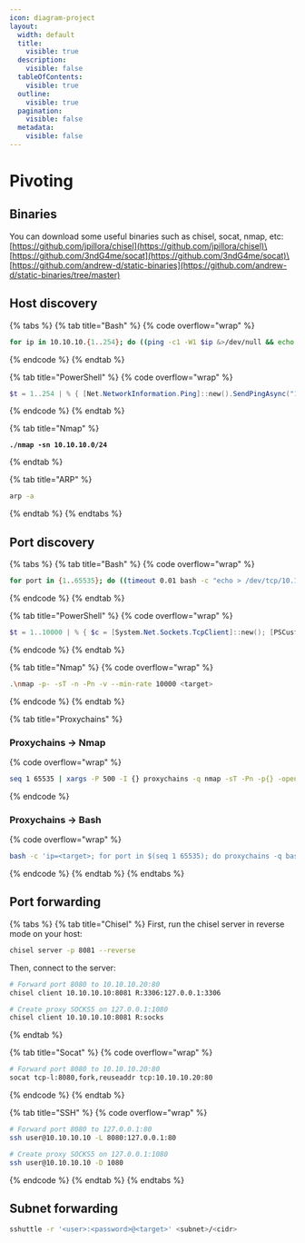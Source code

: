 ```yaml
---
icon: diagram-project
layout:
  width: default
  title:
    visible: true
  description:
    visible: false
  tableOfContents:
    visible: true
  outline:
    visible: true
  pagination:
    visible: false
  metadata:
    visible: false
---
```


# Pivoting

## Binaries

You can download some useful binaries such as chisel, socat, nmap, etc:\
[https://github.com/jpillora/chisel](https://github.com/jpillora/chisel)\
[https://github.com/3ndG4me/socat](https://github.com/3ndG4me/socat)\
[https://github.com/andrew-d/static-binaries](https://github.com/andrew-d/static-binaries/tree/master)

## Host discovery

{% tabs %}
{% tab title="Bash" %}
{% code overflow="wrap" %}
```sh
for ip in 10.10.10.{1..254}; do ((ping -c1 -W1 $ip &>/dev/null && echo $ip)&) done; wait
```
{% endcode %}
{% endtab %}

{% tab title="PowerShell" %}
{% code overflow="wrap" %}
```powershell
$t = 1..254 | % { [Net.NetworkInformation.Ping]::new().SendPingAsync("10.10.10.$_", 100) }; [Threading.Tasks.Task]::WaitAll($t); $t.Result.Where{$_.Status -eq "Success"}.Address.IPAddressToString
```
{% endcode %}
{% endtab %}

{% tab title="Nmap" %}
<pre class="language-sh" data-overflow="wrap"><code class="lang-sh"><strong>./nmap -sn 10.10.10.0/24
</strong></code></pre>
{% endtab %}

{% tab title="ARP" %}
```sh
arp -a
```
{% endtab %}
{% endtabs %}

## Port discovery

{% tabs %}
{% tab title="Bash" %}
{% code overflow="wrap" %}
```sh
for port in {1..65535}; do ((timeout 0.01 bash -c "echo > /dev/tcp/10.10.10.10/$port" 2>/dev/null && echo -e "$port\033[K")&); (( port % 500 == 0 )) && wait && echo -ne "$port/65535\r"; done; wait
```
{% endcode %}
{% endtab %}

{% tab title="PowerShell" %}
{% code overflow="wrap" %}
```powershell
$t = 1..10000 | % { $c = [System.Net.Sockets.TcpClient]::new(); [PSCustomObject]@{Port=$_; Task=$c.ConnectAsync($ip, $_); Client=$c }}; $null = [Threading.Tasks.Task]::WaitAll($t.Task, 100); $t | ? {$_.Task.IsCompleted -and $_.Client.Connected} | % {$_.Port; $_.Client.Dispose()}
```
{% endcode %}
{% endtab %}

{% tab title="Nmap" %}
{% code overflow="wrap" %}
```sh
.\nmap -p- -sT -n -Pn -v --min-rate 10000 <target>
```
{% endcode %}
{% endtab %}

{% tab title="Proxychains" %}
### Proxychains -> Nmap

{% code overflow="wrap" %}
```sh
seq 1 65535 | xargs -P 500 -I {} proxychains -q nmap -sT -Pn -p{} -open --min-rate 5000 -n -vvv <target> 2>&1 | grep -Po '\d+(?=/tcp open)'
```
{% endcode %}

### Proxychains -> Bash

{% code overflow="wrap" %}
```sh
bash -c 'ip=<target>; for port in $(seq 1 65535); do proxychains -q bash -c "echo > /dev/tcp/$ip/$port" > /dev/null 2>&1 && echo -e "$port\033[K" & if [ $((port % 200)) -eq 0 ]; then wait; fi; echo -ne "$port/65535\r"; done; wait'
```
{% endcode %}
{% endtab %}
{% endtabs %}

## Port forwarding

{% tabs %}
{% tab title="Chisel" %}
First, run the chisel server in reverse mode on your host:

```sh
chisel server -p 8081 --reverse
```

Then, connect to the server:

```sh
# Forward port 8080 to 10.10.10.20:80
chisel client 10.10.10.10:8081 R:3306:127.0.0.1:3306

# Create proxy SOCKS5 on 127.0.0.1:1080
chisel client 10.10.10.10:8081 R:socks
```
{% endtab %}

{% tab title="Socat" %}
{% code overflow="wrap" %}
```sh
# Forward port 8080 to 10.10.10.20:80
socat tcp-l:8080,fork,reuseaddr tcp:10.10.10.20:80
```
{% endcode %}
{% endtab %}

{% tab title="SSH" %}
{% code overflow="wrap" %}
```sh
# Forward port 8080 to 127.0.0.1:80
ssh user@10.10.10.10 -L 8080:127.0.0.1:80

# Create proxy SOCKS5 on 127.0.0.1:1080
ssh user@10.10.10.10 -D 1080
```
{% endcode %}
{% endtab %}
{% endtabs %}

## Subnet forwarding

```sh
sshuttle -r '<user>:<password>@<target>' <subnet>/<cidr>
```
